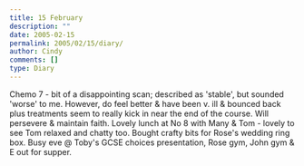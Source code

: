 ```yaml
---
title: 15 February
description: ""
date: 2005-02-15
permalink: 2005/02/15/diary/
author: Cindy
comments: []
type: Diary
---
```


Chemo 7 - bit of a disappointing scan; described as 'stable', but sounded 'worse' to me. However, do feel better & have been v. ill & bounced back plus treatments seem to really kick in near the end of the course. Will persevere & maintain faith. Lovely lunch at No 8 with Many & Tom - lovely to see Tom relaxed and chatty too. Bought crafty bits for Rose's wedding ring box. Busy eve @ Toby's GCSE choices presentation, Rose gym, John gym & E out for supper.
